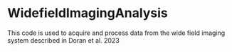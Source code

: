 # WidefieldImagingAnalysis
This code is used to acquire and process data from the wide field imaging system described in Doran et al. 2023
